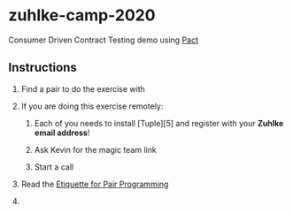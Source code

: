 # zuhlke-camp-2020

Consumer Driven Contract Testing demo using [Pact](https://docs.pact.io/)

## Instructions

1. Find a pair to do the exercise with

1. If you are doing this exercise remotely:

    1. Each of you needs to install [Tuple][5] and register with your **Zuhlke email address**!

    1. Ask Kevin for the magic team link

    1. Start a call

1. Read the [Etiquette for Pair Programming][1]

1. 

[1]: https://github.com/ToastShaman/zuhlke-camp-2022/blob/open-space/pair-programming/build/pair-programming-guide.pdf